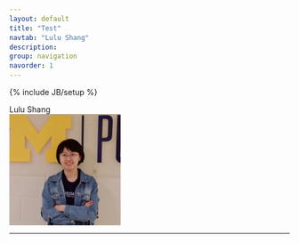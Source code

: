 ```yaml
---
layout: default
title: "Test"
navtab: "Lulu Shang"
description: 
group: navigation
navorder: 1
---
```

{% include JB/setup %}

<style>
    img.photo{
          object-fit: cover;
          border-radius: 50%;
          object-position: 10% 10%; 
          width:150px;
          height:150px;
    }
</style>

<link rel="stylesheet" href="https://cdn.jsdelivr.net/gh/jpswalsh/academicons@1/css/academicons.min.css">

<div class="row">
	<div class="col-md-12">
		<!-- <object class="pull-left biglogo" data="assets/themes/lab/images/logo/logo-none.svg" type="image/svg+xml"></object> -->
		<div class="bigtitle logobox">	
			Lulu Shang
		</div>
	</div>	
	
</div> 

<img align="left" src="https://github.com/lulushang/lulushang.github.io/blob/a2f14c96c32ea3453f35453e3e4dacd8f0c24e97/assets/themes/lab/images/logo/profile.jpeg" alt="photo" width="200"/> 

<br clear="left"/>
<hr/>
